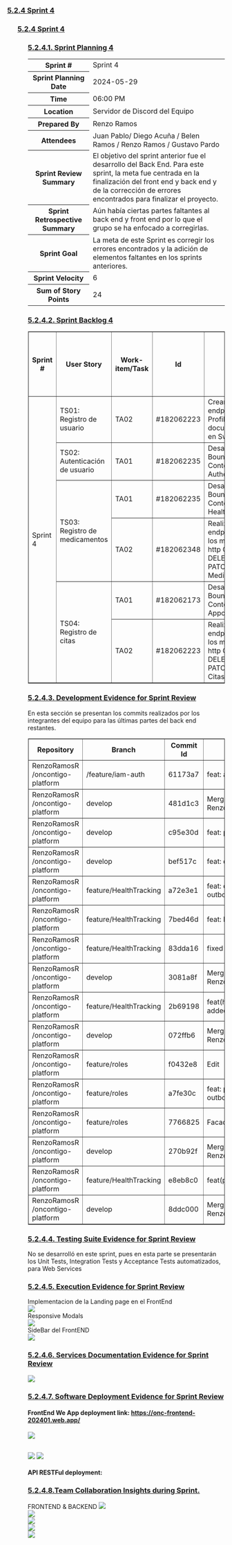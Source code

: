 <il><h3><a href="./content/chapter-5.4/chapter-5.4.md">5.2.4 Sprint 4</a></h3></il>
   <ul>
      <il><h3><a href="./content/chapter-5.4/chapter-5.4.md">5.2.4 Sprint 4</a></h3></il>
      <ul>
         <il><h3><a href="./content/chapter-5.4/chapter-5.4.md">5.2.4.1. Sprint Planning 4</a></h3></il>
         <table>
  <tr>
    <th>Sprint #</th>
    <td>Sprint 4</td>
  </tr>
  <tr>
    <th>Sprint Planning Date</th>
    <td>2024-05-29</td>
  </tr>
  <tr>
    <th>Time</th>
    <td>06:00 PM</td>
  </tr>
  <tr>
    <th>Location</th>
    <td>Servidor de Discord del Equipo</td>
  </tr>
  <tr>
    <th>Prepared By</th>
    <td>Renzo Ramos</td>
  </tr>
  <tr>
    <th>Attendees</th>
    <td>Juan Pablo/ Diego Acuña / Belen Ramos / Renzo Ramos / Gustavo Pardo</td>
  </tr>
    <tr>
    <th>Sprint Review Summary</th>
    <td>El objetivo del sprint anterior fue el desarrollo del Back End. Para este sprint, la meta fue centrada en la finalización del front end y back end y de la corrección de errores encontrados para finalizar el proyecto.</td>
  </tr>
  <tr>
    <th>Sprint Retrospective Summary</th>
    <td>Aún había ciertas partes faltantes al back end y front end por lo que el grupo se ha enfocado a corregirlas.</td>
  </tr>
  <tr>
    <th>Sprint Goal</th>
    <td>La meta de este Sprint es corregir los errores encontrados y la adición de elementos faltantes en los sprints anteriores.</td>
  </tr>
  <tr>
    <th>Sprint Velocity</th>
    <td>6</td>
  </tr>
  <tr>
    <th>Sum of Story Points</th>
    <td>24</td>
  </tr>
</table>
         <il><h3><a href="./content/chapter-5/chapter-5.md">5.2.4.2. Sprint Backlog 4</a></h3></il>
         <table border="1">
  <tr>
    <th>Sprint #</th>
    <th>User Story</th>
    <th>Work-item/Task</th>
    <th>Id</th>
    <th>Title</th>
    <th>Description</th>
    <th>Estimation (Hours)</th>
    <th>Assigned To</th>
    <th>Status (To-do / In-Process / To-Review / Done)</th>
  </tr>
  <tr>
    <td rowspan="6">Sprint 4</td>
    <td>TS01: Registro de usuario</td>
    <td>TA02</td>
    <td>#182062223</td>
    <td> Crear los endpoints de Profiles y documentarlos en SwaggerUI</td>
    <td>Desarrollar los controladores del Bounded Context</td>
    <td>4</td>
    <td>Gustavo Zapata</td>
    <td>Done</td>
  </tr>
  <tr>
    <td>TS02: Autenticación de usuario</td>
    <td>TA01</td>
    <td>#182062235</td>
    <td>Desarrollar el Bounded Context Authentication</td>
    <td>Crear el bounded context de Authentication con su respectiva estructura</td>
    <td>4</td>
    <td>Gustavo Zapata</td>
    <td>Done</td>
  </tr>
  <tr>
    <td rowspan="2">TS03:  Registro de medicamentos</td>
    <td>TA01</td>
    <td>#182062235</td>
    <td> Desarrollar el Bounded Context HealthTracking</td>
    <td>Crear los aggregates,entities,commands,queries, services y repositories del Bounded Context HealthTraking</td>
    <td>6</td>
    <td>Renzo Ramos</td>
    <td>In process</td>
  </tr>
  <tr>
    <td>TA02</td>
    <td>#182062348</td>
    <td> Realizar los endpoints con los métodos http GET POST DELETE PATCH de Medications</td>
    <td> Crear los controladores para documentar los endpoints de Medications</td>
    <td>4</td>
    <td>Renzo Ramos</td>
    <td>To-do</td>
  </tr>
  <tr>
    <td rowspan="2">TS04:  Registro de citas</td>
    <td>TA01</td>
    <td>#182062173</td>
    <td> Desarrollar el Bounded Context Appointments</td>
    <td>Crear los aggregates,entities,commands,queries, services y repositories del Bounded Context Appointments</td>
    <td>6</td>
    <td>Renzo Ramos</td>
    <td>In process</td>
  </tr>
  <tr>
    <td>TA02</td>
    <td>#182062223</td>
    <td> Realizar los endpoints con los métodos http GET POST DELETE PATCH de Citas</td>
    <td> Crear los controladores para documentar los endpoints de Citas</td>
    <td>4</td>
    <td>Renzo Ramos</td>
    <td>To-do</td>
  </tr>
</table>
         <il><h3><a href="./content/chapter-5.4/chapter-5.4.md">5.2.4.3. Development Evidence for Sprint Review</a></h3></il>
        En esta sección se presentan los commits realizados por los integrantes del equipo para las últimas partes del back end restantes.
<table border="1">
  <tr>
    <th>Repository</th>
    <th>Branch</th>
    <th>Commit Id</th>
    <th>Commit Message</th>
    <th>Commit Message Body</th>
    <th>Committed on (Date)</th>
  </tr>
  <tr>
    <td>RenzoRamosR /oncontigo-platform</td>
    <td>/feature/iam-auth </td>
    <td>61173a7</td>
    <td>feat: add iam authentication</td>
    <td>feat: add iam authentication</td>
    <td>26/06/2024</td>
  </tr>
   <tr>
    <td>RenzoRamosR /oncontigo-platform</td>
    <td>develop</td>
    <td>481d1c3</td>
    <td>Merge pull request #4 from RenzoRamosR/feature/iam-auth</td>
    <td>Merge pull request #4 from RenzoRamosR/feature/iam-auth</td>
    <td>26/06/2024</td>
  </tr>
    <tr>
    <td>RenzoRamosR /oncontigo-platform</td>
    <td>develop</td>
    <td>c95e30d</td>
    <td>feat: patient class</td>
    <td>feat: patient class</td>
    <td>26/06/2024</td>
  </tr>
    <tr>
    <td>RenzoRamosR /oncontigo-platform</td>
    <td>develop</td>
    <td>bef517c</td>
    <td>feat: doctor class added</td>
    <td>feat: doctor class added</td>
    <td>26/06/2024</td>
  </tr>
    <tr>
    <td>RenzoRamosR /oncontigo-platform</td>
    <td>feature/HealthTracking</td>
    <td>a72e3e1</td>
    <td>feat: doctor and patient outboundservices added</td>
    <td>feat: doctor and patient outboundservices added</td>
    <td>27/06/2024</td>
  </tr>
  <tr>
    <td>RenzoRamosR /oncontigo-platform</td>
    <td>feature/HealthTracking</td>
    <td>7bed46d</td>
    <td>feat: HealthTracking updated</td>
    <td>feat: HealthTracking updated</td>
    <td>27/06/2024</td>
  </tr>
   <tr>
    <td>RenzoRamosR /oncontigo-platform</td>
    <td>feature/HealthTracking</td>
    <td>83dda16</td>
    <td>fixed</td>
    <td>fixed</td>
    <td>27/06/2024</td>
  </tr>
   <tr>
    <td>RenzoRamosR /oncontigo-platform</td>
    <td>develop</td>
    <td>3081a8f</td>
    <td>Merge pull request #5 from RenzoRamosR/feature/HealthTracking</td>
    <td>Merge pull request #5 from RenzoRamosR/feature/HealthTracking</td>
    <td>27/06/2024</td>
  </tr>
   <tr>
    <td>RenzoRamosR /oncontigo-platform</td>
    <td>feature/HealthTracking</td>
    <td>2b69198</td>
    <td>feat(healthTracking): New endpoints added</td>
    <td>feat(healthTracking): New endpoints added</td>
    <td>27/06/2024</td>
  </tr>
   <tr>
    <td>RenzoRamosR /oncontigo-platform</td>
    <td>develop</td>
    <td>072ffb6</td>
    <td>Merge pull request #6 from RenzoRamosR/feature/HealthTracking</td>
    <td>Merge pull request #6 from RenzoRamosR/feature/HealthTracking</td>
    <td>27/06/2024</td>
  </tr>
   <tr>
    <td>RenzoRamosR /oncontigo-platform</td>
    <td>feature/roles</td>
    <td>f0432e8</td>
    <td>Edit</td>
    <td>Edit</td>
    <td>28/06/2024</td>
  </tr>
   <tr>
    <td>RenzoRamosR /oncontigo-platform</td>
    <td>feature/roles</td>
    <td>a7fe30c</td>
    <td>feat: patient and doctor outboundservice added</td>
    <td>feat: patient and doctor outboundservice added</td>
    <td>28/06/2024</td>
  </tr>
   <tr>
    <td>RenzoRamosR /oncontigo-platform</td>
    <td>feature/roles</td>
    <td>7766825</td>
    <td>Facade added</td>
    <td>Facade added</td>
    <td>28/06/2024</td>
  </tr>
   <tr>
    <td>RenzoRamosR /oncontigo-platform</td>
    <td>develop</td>
    <td>270b92f</td>
    <td>Merge pull request #7 from RenzoRamosR/feature/roles/td>
    <td>Merge pull request #7 from RenzoRamosR/feature/roles/td>
    <td>28/06/2024</td>
  </tr>
   <tr>
    <td>RenzoRamosR /oncontigo-platform</td>
    <td>feature/HealthTracking</td>
    <td>e8eb8c0</td>
    <td>feat(profiles): DBContext adjusted</td>
    <td>feat(profiles): DBContext adjusted</td>
    <td>28/06/2024</td>
  </tr>
   <tr>
    <td>RenzoRamosR /oncontigo-platform</td>
    <td>develop</td>
    <td>8ddc000</td>
    <td>Merge pull request #8 from RenzoRamosR/feature/HealthTracking</td>
    <td>Merge pull request #8 from RenzoRamosR/feature/HealthTracking</td>
    <td>28/06/2024</td>
  </tr>
</table>
         <il><h3><a href="./content/chapter-5/chapter-5.md">5.2.4.4. Testing Suite Evidence for Sprint Review</a></h3></il>
         No se desarrolló en este sprint, pues en esta parte se presentarán los Unit Tests, Integration Tests y
Acceptance Tests automatizados, para Web Services
<il><h3><a href="./content/chapter-5.4/chapter-5.4.md">5.2.4.5. Execution Evidence for Sprint Review</a></h3></il>
Implementacion de la Landing page en el FrontEnd<br>
<img src="../images/sprint3-images/execution/lamding.png"/> <br>
Responsive Modals<br>
<img src="../images/sprint3-images/execution/modals.png"/> <br>
SideBar del FrontEND <br>
<img src="../images/sprint3-images/execution/side.png"/> <br>
<il><h3><a href="./content/chapter-5/chapter-5.md">5.2.4.6. Services Documentation Evidence for Sprint Review</a></h3></il>
<img src="../images/sprint4-images/swagger.png"/> <br>

<il><h3><a href="./content/chapter-5/chapter-5.md">5.2.4.7. Software Deployment Evidence for Sprint Review</a></h3></il>

#### FrontEnd We App deployment link:  https://onc-frontend-202401.web.app/
<img src="../images/chapter-5/sprint5.2-deployment/deployment1.png"/> <br>  <br>

<img src="../images/sprint3-images/deploy/frontdeploy1.png"/>
<img src="../images/sprint3-images/deploy/frontdeplo2.png"/>

#### API RESTFul deployment:


<il><h3><a href="./content/chapter-5/chapter-5.md">5.2.4.8.Team Collaboration Insights during Sprint.</a></h3></il>
FRONTEND & BACKEND
<img src="../images/sprint4-images/branches.png"/> <br>
<img src="../images/sprint4-images/commits.png"/> <br>
<img src="../images/chapter-5/sprint5.2-teamcollaboration/members.png"/> <br>
<img src="../images/sprint4-images/network.png"/> <br>
<img src="../images/sprint3-images/insights/overview.png"/> <br>


</ul>
 
